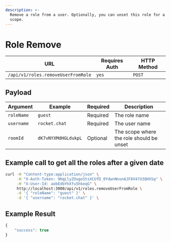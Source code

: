 ```yaml
---
description: >-
  Remove a role from a user. Optionally, you can unset this role for a specified
  scope.
---
```


# Role Remove

| URL                                | Requires Auth | HTTP Method |
| ---------------------------------- | ------------- | ----------- |
| `/api/v1/roles.removeUserFromRole` | `yes`         | `POST`      |

## Payload

| Argument   | Example             | Required | Description                              |
| ---------- | ------------------- | -------- | ---------------------------------------- |
| `roleName` | `guest`             | Required | The role name                            |
| `username` | `rocket.chat`       | Required | The user name                            |
| `roomId`   | `dK7vNYXMdHGLdukpL` | Optional | The scope where the role should be unset |

## Example call to get all the roles after a given date

```bash
curl -H "Content-type:application/json" \
     -H "X-Auth-Token: 9HqLlyZOugoStsXCUfD_0YdwnNnunAJF8V47U3QHXSq" \
     -H "X-User-Id: aobEdbYhXfu5hkeqG" \
     http://localhost:3000/api/v1/roles.removeUserFromRole \
     -d '{ "roleName": "guest" }' \
     -d '{ "username": "rocket.chat" }' \
```

## Example Result

```javascript
{
    "success": true
}
```
